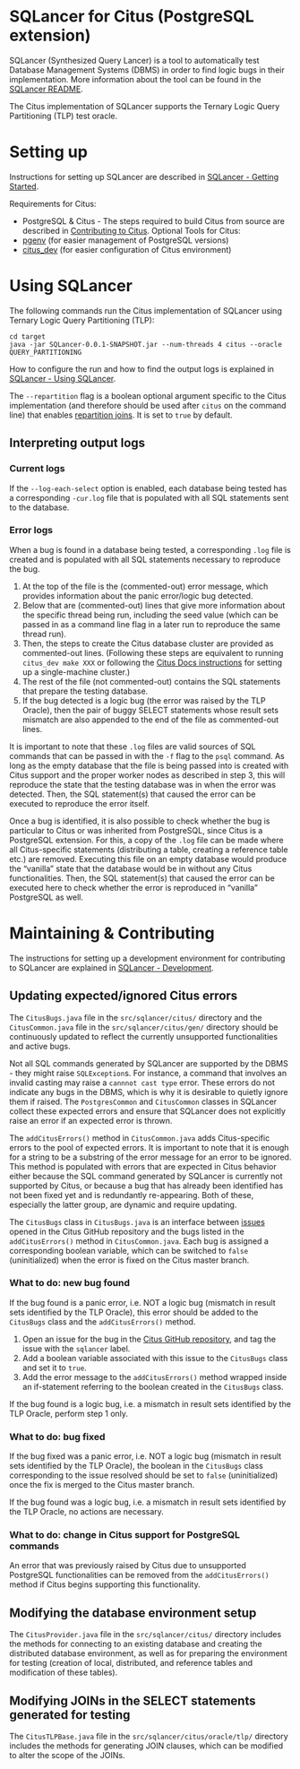 # SQLancer for Citus (PostgreSQL extension)

SQLancer (Synthesized Query Lancer) is a tool to automatically test Database Management Systems (DBMS) in order to find logic bugs in their implementation. More information about the tool can be found in the [SQLancer README](https://github.com/sqlancer/sqlancer).

The Citus implementation of SQLancer supports the Ternary Logic Query Partitioning (TLP) test oracle.

# Setting up

Instructions for setting up SQLancer are described in [SQLancer - Getting Started](https://github.com/sqlancer/sqlancer#getting-started).

Requirements for Citus:
* PostgreSQL & Citus - The steps required to build Citus from source are described in [Contributing to Citus](https://github.com/citusdata/citus/blob/master/CONTRIBUTING.md).
Optional Tools for Citus:
* [pgenv](https://github.com/thanodnl/pgenv) (for easier management of PostgreSQL versions)
* [citus_dev](https://github.com/citusdata/tools/tree/develop/citus_dev) (for easier configuration of Citus environment)

# Using SQLancer

The following commands run the Citus implementation of SQLancer using Ternary Logic Query Partitioning (TLP):

```
cd target
java -jar SQLancer-0.0.1-SNAPSHOT.jar --num-threads 4 citus --oracle QUERY_PARTITIONING
```

How to configure the run and how to find the output logs is explained in [SQLancer - Using SQLancer](https://github.com/sqlancer/sqlancer#using-sqlancer).

The `--repartition` flag is a boolean optional argument specific to the Citus implementation (and therefore should be used after `citus` on the command line) that enables [repartition joins](https://docs.citusdata.com/en/v9.3/develop/api_guc.html?highlight=repartition%20join#citus-enable-repartitioned-insert-select-boolean). It is set to `true` by default.

## Interpreting output logs

### Current logs

If the `--log-each-select` option is enabled, each database being tested has a corresponding `-cur.log` file that is populated with all SQL statements sent to the database.

### Error logs

When a bug is found in a database being tested, a corresponding `.log` file is created and is populated with all SQL statements necessary to reproduce the bug. 

1. At the top of the file is the (commented-out) error message, which provides information about the panic error/logic bug detected.
2. Below that are (commented-out) lines that give more information about the specific thread being run, including the seed value (which can be passed in as a command line flag in a later run to reproduce the same thread run).
3. Then, the steps to create the Citus database cluster are provided as commented-out lines. (Following these steps are equivalent to running `citus_dev make XXX` or following the [Citus Docs instructions](https://docs.citusdata.com/en/v9.3/installation/single_machine_debian.html) for setting up a single-machine cluster.)
4. The rest of the file (not commented-out) contains the SQL statements that prepare the testing database. 
5. If the bug detected is a logic bug (the error was raised by the TLP Oracle), then the pair of buggy SELECT statements whose result sets mismatch are also appended to the end of the file as commented-out lines. 

It is important to note that these `.log` files are valid sources of SQL commands that can be passed in with the `-f` flag to the `psql` command. As long as the empty database that the file is being passed into is created with Citus support and the proper worker nodes as described in step 3, this will reproduce the state that the testing database was in when the error was detected. Then, the SQL statement(s) that caused the error can be executed to reproduce the error itself.

Once a bug is identified, it is also possible to check whether the bug is particular to Citus or was inherited from PostgreSQL, since Citus is a PostgreSQL extension. For this, a copy of the `.log` file can be made where all Citus-specific statements (distributing a table, creating a reference table etc.) are removed. Executing this file on an empty database would produce the “vanilla” state that the database would be in without any Citus functionalities. Then, the SQL statement(s) that caused the error can be executed here to check whether the error is reproduced in “vanilla” PostgreSQL as well.

# Maintaining & Contributing

The instructions for setting up a development environment for contributing to SQLancer are explained in [SQLancer - Development](https://github.com/sqlancer/sqlancer/blob/master/CONTRIBUTING.md).

## Updating expected/ignored Citus errors

The `CitusBugs.java` file in the `src/sqlancer/citus/` directory and the `CitusCommon.java` file in the `src/sqlancer/citus/gen/` directory should be continuously updated to reflect the currently unsupported functionalities and active bugs. 

Not all SQL commands generated by SQLancer are supported by the DBMS - they might raise `SQLException`s. For instance, a command that involves an invalid casting may raise a `cannnot cast type` error. These errors do not indicate any bugs in the DBMS, which is why it is desirable to quietly ignore them if raised. The `PostgresCommon` and `CitusCommon` classes in SQLancer collect these expected errors and ensure that SQLancer does not explicitly raise an error if an expected error is thrown.

The `addCitusErrors()` method in `CitusCommon.java` adds Citus-specific errors to the pool of expected errors. It is important to note that it is enough for a string to be a substring of the error message for an error to be ignored. This method is populated with errors that are expected in Citus behavior either because the SQL command generated by SQLancer is currently not supported by Citus, or because a bug that has already been identified has not been fixed yet and is redundantly re-appearing. Both of these, especially the latter group, are dynamic and require updating. 

The `CitusBugs` class in `CitusBugs.java` is an interface between [issues](https://github.com/citusdata/citus/issues?q=is%3Aissue+label%3Asqlancer) opened in the Citus GitHub repository and the bugs listed in the `addCitusErrors()` method in `CitusCommon.java`. Each bug is assigned a corresponding boolean variable, which can be switched to `false` (uninitialized) when the error is fixed on the Citus master branch. 

### What to do: new bug found

If the bug found is a panic error, i.e. NOT a logic bug (mismatch in result sets identified by the TLP Oracle), this error should be added to the `CitusBugs` class and the `addCitusErrors()` method. 
1. Open an issue for the bug in the [Citus GitHub repository](https://github.com/citusdata/citus/issues?q=is%3Aissue+label%3Asqlancer+), and tag the issue with the `sqlancer` label.
2. Add a boolean variable associated with this issue to the `CitusBugs` class and set it to `true`.
3. Add the error message to the `addCitusErrors()` method wrapped inside an if-statement referring to the boolean created in the `CitusBugs` class.

If the bug found is a logic bug, i.e. a mismatch in result sets identified by the TLP Oracle, perform step 1 only.

### What to do: bug fixed

If the bug fixed was a panic error, i.e. NOT a logic bug (mismatch in result sets identified by the TLP Oracle), the boolean in the `CitusBugs` class corresponding to the issue resolved should be set to `false` (uninitialized) once the fix is merged to the Citus master branch.

If the bug found was a logic bug, i.e. a mismatch in result sets identified by the TLP Oracle, no actions are necessary.

### What to do: change in Citus support for PostgreSQL commands

An error that was previously raised by Citus due to unsupported PostgreSQL functionalities can be removed from the `addCitusErrors()` method if Citus begins supporting this functionality.

## Modifying the database environment setup

The `CitusProvider.java` file in the `src/sqlancer/citus/` directory includes the methods for connecting to an existing database and creating the distributed database environment, as well as for preparing the environment for testing (creation of local, distributed, and reference tables and modification of these tables).

## Modifying JOINs in the SELECT statements generated for testing

The `CitusTLPBase.java` file in the `src/sqlancer/citus/oracle/tlp/` directory includes the methods for generating JOIN clauses, which can be modified to alter the scope of the JOINs.